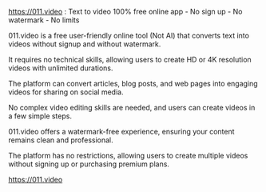 https://011.video : Text to video 100% free online app - No sign up - No watermark - No limits

011.video is a free user-friendly online tool (Not AI) that converts text into videos without signup and without watermark.

It requires no technical skills, allowing users to create HD or 4K resolution videos with unlimited durations.

The platform can convert articles, blog posts, and web pages into engaging videos for sharing on social media.

No complex video editing skills are needed, and users can create videos in a few simple steps.

011.video offers a watermark-free experience, ensuring your content remains clean and professional.

The platform has no restrictions, allowing users to create multiple videos without signing up or purchasing premium plans.

https://011.video
